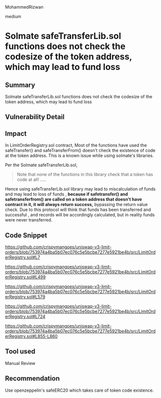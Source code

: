 MohammedRizwan

medium

# Solmate safeTransferLib.sol functions does not check the codesize of the token address, which may lead to fund loss

## Summary
Solmate safeTransferLib.sol functions does not check the codesize of the token address, which may lead to fund loss

## Vulnerability Detail
## Impact

In LimitOrderRegistry.sol contract, Most of the functions have used the safeTransfer() and safeTransferFrom() doesn't check the existence of code at the token address. This is a known issue while using solmate's libraries.

Per the Solmate safeTransferLib.sol,

> Note that none of the functions in this library check that a token has code at all! .....
 
Hence using safeTransferLib.sol library may lead to miscalculation of funds and may lead to loss of funds , **because if safetransfer() and safetransferfrom() are called on a token address that doesn't have contract in it, it will always return success,** bypassing the return value check. Due to this protocol will think that funds has been transferred and successful , and records will be accordingly calculated, but in reality funds were never transferred.

## Code Snippet
https://github.com/crispymangoes/uniswap-v3-limit-orders/blob/753974a4ba5b07ec076c5e5bcbe7277e5921be4b/src/LimitOrderRegistry.sol#L7

https://github.com/crispymangoes/uniswap-v3-limit-orders/blob/753974a4ba5b07ec076c5e5bcbe7277e5921be4b/src/LimitOrderRegistry.sol#L499


https://github.com/crispymangoes/uniswap-v3-limit-orders/blob/753974a4ba5b07ec076c5e5bcbe7277e5921be4b/src/LimitOrderRegistry.sol#L579

https://github.com/crispymangoes/uniswap-v3-limit-orders/blob/753974a4ba5b07ec076c5e5bcbe7277e5921be4b/src/LimitOrderRegistry.sol#L724

https://github.com/crispymangoes/uniswap-v3-limit-orders/blob/753974a4ba5b07ec076c5e5bcbe7277e5921be4b/src/LimitOrderRegistry.sol#L855-L860

## Tool used
Manual Review

## Recommendation
Use openzeppelin's safeERC20 which takes care of token code existence.